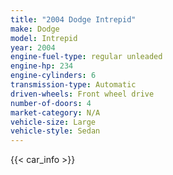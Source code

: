 ```yaml
---
title: "2004 Dodge Intrepid"
make: Dodge
model: Intrepid
year: 2004
engine-fuel-type: regular unleaded
engine-hp: 234
engine-cylinders: 6
transmission-type: Automatic
driven-wheels: Front wheel drive
number-of-doors: 4
market-category: N/A
vehicle-size: Large
vehicle-style: Sedan
---
```


{{< car_info >}}
